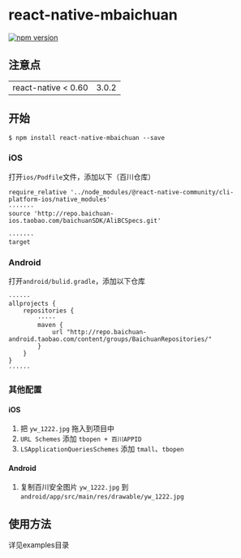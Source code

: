 
# react-native-mbaichuan

[![npm version](https://badge.fury.io/js/react-native-mbaichuan.svg)](https://badge.fury.io/js/react-native-mbaichuan)

## 注意点

|                     |       |
| :-----------------: | :---: |
| react-native < 0.60 | 3.0.2 |


## 开始

`$ npm install react-native-mbaichuan --save`

### iOS

打开`ios/Podfile`文件，添加以下（百川仓库）
```
require_relative '../node_modules/@react-native-community/cli-platform-ios/native_modules'
·······
source 'http://repo.baichuan-ios.taobao.com/baichuanSDK/AliBCSpecs.git'

·······
target
```

### Android
打开`android/bulid.gradle`，添加以下仓库
```
······
allprojects {
    repositories {
        ·····
        maven {
            url "http://repo.baichuan-android.taobao.com/content/groups/BaichuanRepositories/"
        }
    }
}
······
```

### 其他配置


#### iOS

1. 把 `yw_1222.jpg` 拖入到项目中
2. `URL Schemes` 添加 `tbopen + 百川APPID` 
3. `LSApplicationQueriesSchemes` 添加 `tmall`、`tbopen`

#### Android

1. 复制百川安全图片 `yw_1222.jpg` 到 `android/app/src/main/res/drawable/yw_1222.jpg`


## 使用方法
详见examples目录


